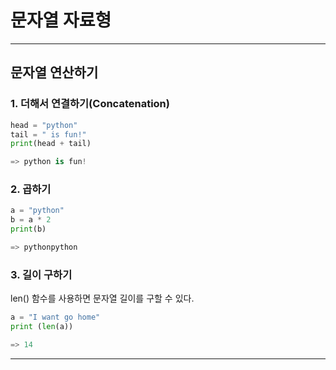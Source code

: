 # 문자열 자료형
-------------------------------------------
## 문자열 연산하기

### 1. 더해서 연결하기(Concatenation)
```python
head = "python"
tail = " is fun!"
print(head + tail)

=> python is fun!
```
### 2. 곱하기
```python
a = "python"
b = a * 2
print(b)

=> pythonpython
```

### 3. 길이 구하기
len() 함수를 사용하면 문자열 길이를 구할 수 있다.
```python
a = "I want go home"
print (len(a))

=> 14
```

------------------------------------------
